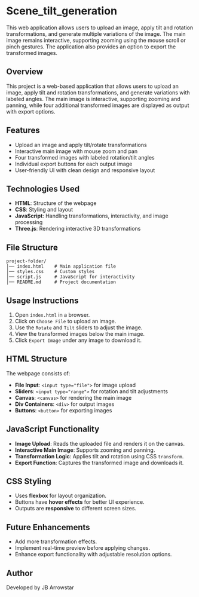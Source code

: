 # Scene_tilt_generation
This web application allows users to upload an image, apply tilt and rotation transformations, and generate multiple variations of the image. The main image remains interactive, supporting zooming using the mouse scroll or pinch gestures. The application also provides an option to export the transformed images.
## Overview
This project is a web-based application that allows users to upload an image, apply tilt and rotation transformations, and generate variations with labeled angles. The main image is interactive, supporting zooming and panning, while four additional transformed images are displayed as output with export options.

## Features
- Upload an image and apply tilt/rotate transformations
- Interactive main image with mouse zoom and pan
- Four transformed images with labeled rotation/tilt angles
- Individual export buttons for each output image
- User-friendly UI with clean design and responsive layout

## Technologies Used
- **HTML**: Structure of the webpage
- **CSS**: Styling and layout
- **JavaScript**: Handling transformations, interactivity, and image processing
- **Three.js**: Rendering interactive 3D transformations

## File Structure
```
project-folder/
│── index.html    # Main application file
│── styles.css    # Custom styles
│── script.js     # JavaScript for interactivity
│── README.md     # Project documentation
```

## Usage Instructions
1. Open `index.html` in a browser.
2. Click on `Choose File` to upload an image.
3. Use the `Rotate` and `Tilt` sliders to adjust the image.
4. View the transformed images below the main image.
5. Click `Export Image` under any image to download it.

## HTML Structure
The webpage consists of:
- **File Input**: `<input type="file">` for image upload
- **Sliders**: `<input type="range">` for rotation and tilt adjustments
- **Canvas**: `<canvas>` for rendering the main image
- **Div Containers**: `<div>` for output images
- **Buttons**: `<button>` for exporting images

## JavaScript Functionality
- **Image Upload**: Reads the uploaded file and renders it on the canvas.
- **Interactive Main Image**: Supports zooming and panning.
- **Transformation Logic**: Applies tilt and rotation using CSS `transform`.
- **Export Function**: Captures the transformed image and downloads it.

## CSS Styling
- Uses **flexbox** for layout organization.
- Buttons have **hover effects** for better UI experience.
- Outputs are **responsive** to different screen sizes.

## Future Enhancements
- Add more transformation effects.
- Implement real-time preview before applying changes.
- Enhance export functionality with adjustable resolution options.

## Author
Developed by JB Arrowstar 
